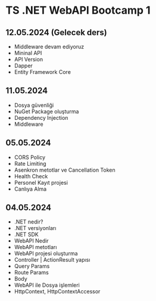 # TS .NET WebAPI Bootcamp 1

## 12.05.2024 (Gelecek ders)
- Middleware devam ediyoruz
- Mininal API
- API Version
- Dapper
- Entity Framework Core

## 11.05.2024
- Dosya güvenliği
- NuGet Package oluşturma
- Dependency Injection
- Middleware

## 05.05.2024
- CORS Policy
- Rate Limiting
- Asenkron metotlar ve Cancellation Token
- Health Check
- Personel Kayıt projesi
- Canlıya Alma

## 04.05.2024
- .NET nedir?
- .NET versiyonları
- .NET SDK
- WebAPI Nedir
- WebAPI metotları
- WebAPI projesi oluşturma
- Controller | ActionResult yapısı
- Query Params
- Route Params
- Body
- WebAPI ile Dosya işlemleri
- HttpContext, HttpContextAccessor

